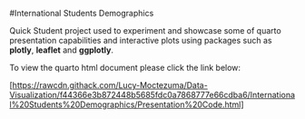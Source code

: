 #International Students Demographics

Quick Student project used to experiment and showcase some of quarto presentation capabilities and interactive plots using packages such as **plotly**, **leaflet** and **ggplotly**.

To view the quarto html document please click the link below:

[https://rawcdn.githack.com/Lucy-Moctezuma/Data-Visualization/f44366e3b872448b5685fdc0a7868777e66cdba6/International%20Students%20Demographics/Presentation%20Code.html]

